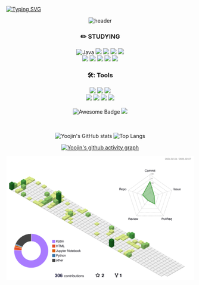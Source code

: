 <!--### Hi there 👋-->
[![Typing SVG](https://readme-typing-svg.demolab.com?font=Fira+Code&duration=3000&pause=700&repeat=true&&random=false&width=435&lines=Hi+there+%F0%9F%91%8B)](https://git.io/typing-svg)
<!--
**21dbwls12/21dbwls12** is a ✨ _special_ ✨ repository because its `README.md` (this file) appears on your GitHub profile.

Here are some ideas to get you started:

- 🔭 I’m currently working on ...
- 🌱 I’m currently learning ...
- 👯 I’m looking to collaborate on ...
- 🤔 I’m looking for help with ...
- 💬 Ask me about ...
- 📫 How to reach me: ...
- 😄 Pronouns: ...
- ⚡ Fun fact: ...
-->


<div align="center">


![header](https://capsule-render.vercel.app/api?type=Waving&color=2DFFDD&height=300&section=header&text=%20ChoiYoojin&fontSize=90&fontColor=FFFFFF)
<br/>

### :pencil2: STUDYING
![Java](https://img.shields.io/badge/Java-000000.svg?&style=flat&logo=Java&logoColor=white) 
<img src="https://img.shields.io/badge/Kotlin-000000?style=flat&logo=kotlin&logoColor=#7F52FF"/>
<img src="https://img.shields.io/badge/Python-000000?style=flat&logo=python&logoColor=#3776AB"/>
<img src="https://img.shields.io/badge/JavaScript-000000?style=flat&logo=JavaScript&logoColor=#F7DF1E"/>
<img src="https://img.shields.io/badge/html5-000000?style=flat&logo=html5&logoColor=#E34F26"/>
<br/>
<img src="https://img.shields.io/badge/Android-000000?style=flat&logo=android&logoColor=#3DDC84"/>
<img src="https://img.shields.io/badge/JetpackCompose-000000?style=flat&logo=jetpackcompose&logoColor=#4285F4"/> 
<img src="https://img.shields.io/badge/IntellijIDEA-000000?style=flat&logo=IntellijIDEA&logoColor=white"/>
<img src="https://img.shields.io/badge/FireBase-000000?style=flat&logo=FireBase&logoColor=#FFCA28"/>
<img src="https://img.shields.io/badge/Flask-000000?style=flat&logo=Flask&logoColor=#000000"/>

### 🛠️: Tools
<img src="https://img.shields.io/badge/visualstudiocode-007ACC?style=flat&logo=visualstudiocode&logoColor=white"/>
<img src="https://img.shields.io/badge/googlecolab-F9AB00?style=flat&logo=googlecolab&logoColor=white"/>
<img src="https://img.shields.io/badge/anaconda-44A833?style=flat&logo=anaconda&logoColor=white"/>
<br/>
<img src="https://img.shields.io/badge/Slack-4A154B?style=flat&logo=Slack&logoColor=white"/>
<img src="https://img.shields.io/badge/Notion-000000?style=flat&logo=Notion&logoColor=white"/>
<img src="https://img.shields.io/badge/github-181717?style=flat&logo=github&logoColor=white"/>
<img src="https://img.shields.io/badge/figma-F24E1E?style=flat&logo=figma&logoColor=white"/>
<br/>

<br/>
<img src="https://cdn.rawgit.com/sindresorhus/awesome/d7305f38d29fed78fa85652e3a63e154dd8e8829/media/badge.svg" alt="Awesome Badge"/>
<a href="https://hits.seeyoufarm.com"><img src="https://hits.seeyoufarm.com/api/count/incr/badge.svg?url=https%3A%2F%2Fgithub.com%2F21dbwls12%2Fhit-counter&count_bg=%2300E5B2&title_bg=%2307D8FD&icon=github.svg&icon_color=%23000000&title=Hello%21%21&edge_flat=false"/></a>            
<br/>
<br/>
<br/>


![Yoojin's GitHub stats](https://github-readme-stats.vercel.app/api?username=21dbwls12&show_icons=true&theme=highcontrast&hide=html)  ![Top Langs](https://github-readme-stats.vercel.app/api/top-langs/?username=21dbwls12&layout=compact&theme=synthwave&hide=html)

[![Yoojin's github activity graph](https://github-readme-activity-graph.vercel.app/graph?username=21dbwls12&theme=react-dark)](https://github.com/ashutosh00710/github-readme-activity-graph)

![](./profile-3d-contrib/profile-green-animate.svg)

</div>
